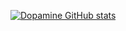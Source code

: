 [![Dopamine GitHub stats](https://github-readme-stats.vercel.app/api?username=unkl933&hide=contribs,prs&count_private=true&show_icons=true&theme=dark)](https://github.com/unkl933)
